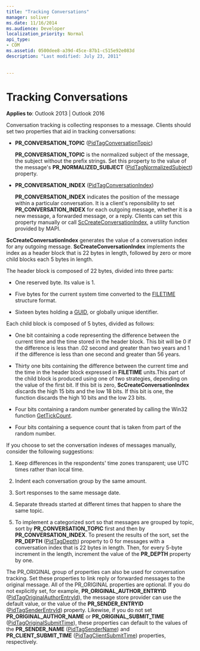 ```yaml
---
title: "Tracking Conversations"
manager: soliver
ms.date: 11/16/2014
ms.audience: Developer
localization_priority: Normal
api_type:
- COM
ms.assetid: 0500dee8-a39d-45ce-87b1-c515e92e083d
description: "Last modified: July 23, 2011"
 
 
---
```


# Tracking Conversations

  
  
**Applies to**: Outlook 2013 | Outlook 2016 
  
Conversation tracking is collecting responses to a message. Clients should set two properties that aid in tracking conversations:
  
- **PR_CONVERSATION_TOPIC** ([PidTagConversationTopic](pidtagconversationtopic-canonical-property.md))
    
    **PR_CONVERSATION_TOPIC** is the normalized subject of the message, the subject without the prefix strings. Set this property to the value of the message's **PR_NORMALIZED_SUBJECT** ([PidTagNormalizedSubject](pidtagnormalizedsubject-canonical-property.md)) property. 
    
- **PR_CONVERSATION_INDEX** ([PidTagConversationIndex](pidtagconversationindex-canonical-property.md))
    
    **PR_CONVERSATION_INDEX** indicates the position of the message within a particular conversation. It is a client's reponsibility to set **PR_CONVERSATION_INDEX** for each outgoing message, whether it is a new message, a forwarded message, or a reply. Clients can set this property manually or call [ScCreateConversationIndex](sccreateconversationindex.md), a utility function provided by MAPI. 
    
 **ScCreateConversationIndex** generates the value of a conversation index for any outgoing message. **ScCreateConversationIndex** implements the index as a header block that is 22 bytes in length, followed by zero or more child blocks each 5 bytes in length. 
  
The header block is composed of 22 bytes, divided into three parts:
  
- One reserved byte. Its value is 1.
    
- Five bytes for the current system time converted to the [FILETIME](filetime.md) structure format. 
    
- Sixteen bytes holding a [GUID](guid.md), or globally unique identifier.
    
Each child block is composed of 5 bytes, divided as follows:
  
- One bit containing a code representing the difference between the current time and the time stored in the header block. This bit will be 0 if the difference is less than .02 second and greater than two years and 1 if the difference is less than one second and greater than 56 years.
    
- Thirty one bits containing the difference between the current time and the time in the header block expressed in **FILETIME** units.This part of the child block is produced using one of two strategies, depending on the value of the first bit. If this bit is zero, **ScCreateConversationIndex** discards the high 15 bits and the low 18 bits. If this bit is one, the function discards the high 10 bits and the low 23 bits. 
    
- Four bits containing a random number generated by calling the Win32 function [GetTickCount](https://msdn.microsoft.com/library/ms724408%28VS.85%29.aspx).
    
- Four bits containing a sequence count that is taken from part of the random number.
    
If you choose to set the conversation indexes of messages manually, consider the following suggestions:
  
1. Keep differences in the respondents' time zones transparent; use UTC times rather than local time.
    
2. Indent each conversation group by the same amount.
    
3. Sort responses to the same message date.
    
4. Separate threads started at different times that happen to share the same topic. 
    
5. To implement a categorized sort so that messages are grouped by topic, sort by **PR_CONVERSATION_TOPIC** first and then by **PR_CONVERSATION_INDEX**. To present the results of the sort, set the **PR_DEPTH** ([PidTagDepth](pidtagdepth-canonical-property.md)) property to 0 for messages with a conversation index that is 22 bytes in length. Then, for every 5-byte increment in the length, increment the value of the **PR_DEPTH** property by one. 
    
The PR_ORIGINAL group of properties can also be used for conversation tracking. Set these properties to link reply or forwarded messages to the original message. All of the PR_ORIGINAL properties are optional. If you do not explicitly set, for example, **PR_ORIGINAL_AUTHOR_ENTRYID** ([PidTagOriginalAuthorEntryId](pidtagoriginalauthorentryid-canonical-property.md)), the message store provider can use the default value, or the value of the **PR_SENDER_ENTRYID** ([PidTagSenderEntryId](pidtagsenderentryid-canonical-property.md)) property. Likewise, if you do not set **PR_ORIGINAL_AUTHOR_NAME** or **PR_ORIGINAL_SUBMIT_TIME** ([PidTagOriginalSubmitTime](pidtagoriginalsubmittime-canonical-property.md)), these properties can default to the values of the **PR_SENDER_NAME** ([PidTagSenderName](pidtagsendername-canonical-property.md)) and **PR_CLIENT_SUBMIT_TIME** ([PidTagClientSubmitTime](pidtagclientsubmittime-canonical-property.md)) properties, respectively. 
  

